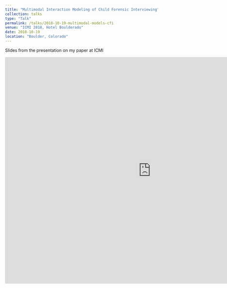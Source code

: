 ```yaml
---
title: "Multimodal Interaction Modeling of Child Forensic Interviewing"
collection: talks
type: "Talk"
permalink: /talks/2018-10-19-multimodal-models-cfi
venue: "ICMI 2018, Hotel Boulderado"
date: 2018-10-19
location: "Boulder, Colorado"
---
```


Slides from the presentation on my paper at ICMI

<iframe src="https://docs.google.com/presentation/d/e/2PACX-1vQenUN71w9PhdfIG9oNNpb2g4WqGtHfKIyIeLDntDmnBVptP01mvUnvcESjIb3lkIVJT_-gXNI2Zvuv/embed?start=false&loop=false&delayms=3000" frameborder="0" width="960" height="749" allowfullscreen="true" mozallowfullscreen="true" webkitallowfullscreen="true"></iframe>
